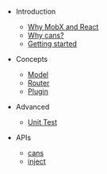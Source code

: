 - Introduction
  - [Why MobX and React](/introduction/why-mobx-and-react)
  - [Why cans?](/introduction/why-cans)
  - [Getting started](/introduction/getting-started)

- Concepts
  - [Model](/concepts/model)
  <!--- [View](/concepts/view)-->
  - [Router](/concepts/router)
  - [Plugin](/concepts/plugin)

- Advanced
  - [Unit Test](/advanced/unit-test)

- APIs
  - [cans](/api/instance)
  - [inject](/api/inject)
